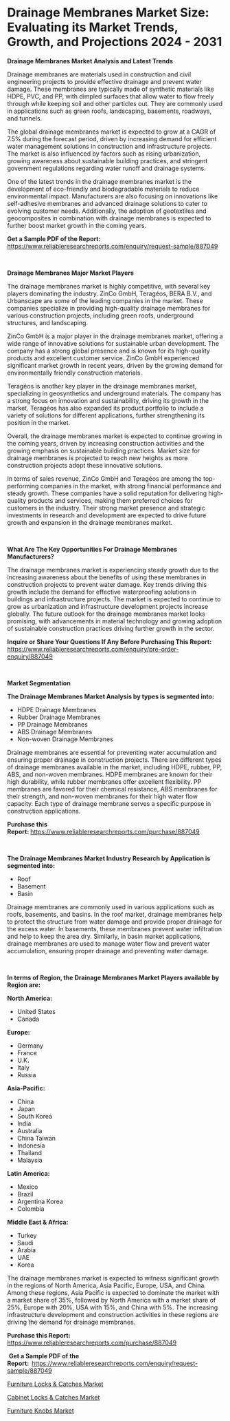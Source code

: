 <p><h1>Drainage Membranes Market Size: Evaluating its Market Trends, Growth, and Projections 2024 - 2031</h1></p><p><strong>Drainage Membranes Market Analysis and Latest Trends</strong></p>
<p><p>Drainage membranes are materials used in construction and civil engineering projects to provide effective drainage and prevent water damage. These membranes are typically made of synthetic materials like HDPE, PVC, and PP, with dimpled surfaces that allow water to flow freely through while keeping soil and other particles out. They are commonly used in applications such as green roofs, landscaping, basements, roadways, and tunnels.</p><p>The global drainage membranes market is expected to grow at a CAGR of 7.5% during the forecast period, driven by increasing demand for efficient water management solutions in construction and infrastructure projects. The market is also influenced by factors such as rising urbanization, growing awareness about sustainable building practices, and stringent government regulations regarding water runoff and drainage systems.</p><p>One of the latest trends in the drainage membranes market is the development of eco-friendly and biodegradable materials to reduce environmental impact. Manufacturers are also focusing on innovations like self-adhesive membranes and advanced drainage solutions to cater to evolving customer needs. Additionally, the adoption of geotextiles and geocomposites in combination with drainage membranes is expected to further boost market growth in the coming years.</p></p>
<p><strong>Get a Sample PDF of the Report:&nbsp;</strong> <a href="https://www.reliableresearchreports.com/enquiry/request-sample/887049">https://www.reliableresearchreports.com/enquiry/request-sample/887049</a></p>
<p>&nbsp;</p>
<p><strong>Drainage Membranes Major Market Players</strong></p>
<p><p>The drainage membranes market is highly competitive, with several key players dominating the industry. ZinCo GmbH, Teragéos, BERA B.V., and Urbanscape are some of the leading companies in the market. These companies specialize in providing high-quality drainage membranes for various construction projects, including green roofs, underground structures, and landscaping.</p><p>ZinCo GmbH is a major player in the drainage membranes market, offering a wide range of innovative solutions for sustainable urban development. The company has a strong global presence and is known for its high-quality products and excellent customer service. ZinCo GmbH experienced significant market growth in recent years, driven by the growing demand for environmentally friendly construction materials.</p><p>Teragéos is another key player in the drainage membranes market, specializing in geosynthetics and underground materials. The company has a strong focus on innovation and sustainability, driving its growth in the market. Teragéos has also expanded its product portfolio to include a variety of solutions for different applications, further strengthening its position in the market.</p><p>Overall, the drainage membranes market is expected to continue growing in the coming years, driven by increasing construction activities and the growing emphasis on sustainable building practices. Market size for drainage membranes is projected to reach new heights as more construction projects adopt these innovative solutions.</p><p>In terms of sales revenue, ZinCo GmbH and Teragéos are among the top-performing companies in the market, with strong financial performance and steady growth. These companies have a solid reputation for delivering high-quality products and services, making them preferred choices for customers in the industry. Their strong market presence and strategic investments in research and development are expected to drive future growth and expansion in the drainage membranes market.</p></p>
<p>&nbsp;</p>
<p><strong>What Are The Key Opportunities For Drainage Membranes Manufacturers?</strong></p>
<p><p>The drainage membranes market is experiencing steady growth due to the increasing awareness about the benefits of using these membranes in construction projects to prevent water damage. Key trends driving this growth include the demand for effective waterproofing solutions in buildings and infrastructure projects. The market is expected to continue to grow as urbanization and infrastructure development projects increase globally. The future outlook for the drainage membranes market looks promising, with advancements in material technology and growing adoption of sustainable construction practices driving further growth in the sector.</p></p>
<p><strong>Inquire or Share Your Questions If Any Before Purchasing This Report:</strong> <a href="https://www.reliableresearchreports.com/enquiry/pre-order-enquiry/887049">https://www.reliableresearchreports.com/enquiry/pre-order-enquiry/887049</a></p>
<p>&nbsp;</p>
<p><strong>Market Segmentation</strong></p>
<p><strong>The Drainage Membranes Market Analysis by types is segmented into:</strong></p>
<p><ul><li>HDPE Drainage Membranes</li><li>Rubber Drainage Membranes</li><li>PP Drainage Membranes</li><li>ABS Drainage Membranes</li><li>Non-woven Drainage Membranes</li></ul></p>
<p><p>Drainage membranes are essential for preventing water accumulation and ensuring proper drainage in construction projects. There are different types of drainage membranes available in the market, including HDPE, rubber, PP, ABS, and non-woven membranes. HDPE membranes are known for their high durability, while rubber membranes offer excellent flexibility. PP membranes are favored for their chemical resistance, ABS membranes for their strength, and non-woven membranes for their high water flow capacity. Each type of drainage membrane serves a specific purpose in construction applications.</p></p>
<p><strong>Purchase this Report:&nbsp;</strong><a href="https://www.reliableresearchreports.com/purchase/887049">https://www.reliableresearchreports.com/purchase/887049</a></p>
<p>&nbsp;</p>
<p><strong>The Drainage Membranes Market Industry Research by Application is segmented into:</strong></p>
<p><ul><li>Roof</li><li>Basement</li><li>Basin</li></ul></p>
<p><p>Drainage membranes are commonly used in various applications such as roofs, basements, and basins. In the roof market, drainage membranes help to protect the structure from water damage and provide proper drainage for the excess water. In basements, these membranes prevent water infiltration and help to keep the area dry. Similarly, in basin market applications, drainage membranes are used to manage water flow and prevent water accumulation, ensuring proper drainage and preventing water damage.</p></p>
<p>&nbsp;</p>
<p><strong>In terms of Region, the Drainage Membranes Market Players available by Region are:</strong></p>
<p>
    <p> <strong> North America: </strong>
        <ul>
            <li>United States</li>
            <li>Canada</li>
        </ul>
        </p> 
    <p> <strong> Europe: </strong>
        <ul>
            <li>Germany</li>
            <li>France</li>
            <li>U.K.</li>
            <li>Italy</li>
            <li>Russia</li>
        </ul>
        </p> 
    <p> <strong> Asia-Pacific: </strong>
        <ul>
            <li>China</li>
            <li>Japan</li>
            <li>South Korea</li>
            <li>India</li>
            <li>Australia</li>
            <li>China Taiwan</li>
            <li>Indonesia</li>
            <li>Thailand</li>
            <li>Malaysia</li>
        </ul>
        </p> 
    <p> <strong> Latin America: </strong>
        <ul>
            <li>Mexico</li>
            <li>Brazil</li>
            <li>Argentina Korea</li>
            <li>Colombia</li>
        </ul>
        </p> 
    <p> <strong> Middle East & Africa: </strong>
        <ul>
            <li>Turkey</li>
            <li>Saudi</li>
            <li>Arabia</li>
            <li>UAE</li>
            <li>Korea</li>
        </ul>
    </p>
    </p>
<p><p>The drainage membranes market is expected to witness significant growth in the regions of North America, Asia Pacific, Europe, USA, and China. Among these regions, Asia Pacific is expected to dominate the market with a market share of 35%, followed by North America with a market share of 25%, Europe with 20%, USA with 15%, and China with 5%. The increasing infrastructure development and construction activities in these regions are driving the demand for drainage membranes.</p></p>
<p><strong>Purchase this Report: </strong><a href="https://www.reliableresearchreports.com/purchase/887049">https://www.reliableresearchreports.com/purchase/887049</a></p>
<p>&nbsp;<strong>Get a Sample PDF of the Report:&nbsp;&nbsp;</strong><a href="https://www.reliableresearchreports.com/enquiry/request-sample/887049">https://www.reliableresearchreports.com/enquiry/request-sample/887049</a></p>
<p><strong></strong></p>
<p><p><a href="https://view.publitas.com/reportprime-1/furniture-locks-catches-market-growth-market-trends-covid-19-impact-and-forecasts-for-period-from-2023-2030/">Furniture Locks & Catches Market</a></p><p><a href="https://view.publitas.com/reportprime-1/cabinet-locks-catches-market-centers-on-aspects-such-as-market-growth-market-share-market-opportunity-and-projected-forecasts-spanning-from-2023-to-2030/">Cabinet Locks & Catches Market</a></p><p><a href="https://view.publitas.com/reportprime-1/furniture-knobs-market-size-growing-and-forecasted-for-period-from-2023-2030-and-provides-complete-market-analysis-of-this-market/">Furniture Knobs Market</a></p></p>